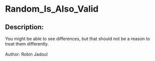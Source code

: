 
# Random_Is_Also_Valid
## Description:
<div class="challenge-description">You might be able to see differences, but that should not be a reason to treat them differently.<br/>
<br/>
Author: Robin Jadoul</div>

